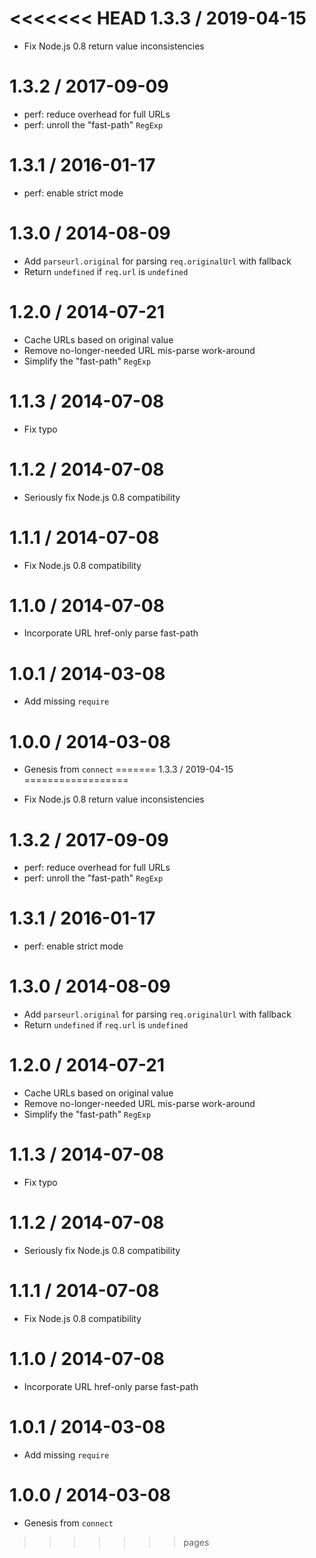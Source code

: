 <<<<<<< HEAD
1.3.3 / 2019-04-15
==================

  * Fix Node.js 0.8 return value inconsistencies

1.3.2 / 2017-09-09
==================

  * perf: reduce overhead for full URLs
  * perf: unroll the "fast-path" `RegExp`

1.3.1 / 2016-01-17
==================

  * perf: enable strict mode

1.3.0 / 2014-08-09
==================

  * Add `parseurl.original` for parsing `req.originalUrl` with fallback
  * Return `undefined` if `req.url` is `undefined`

1.2.0 / 2014-07-21
==================

  * Cache URLs based on original value
  * Remove no-longer-needed URL mis-parse work-around
  * Simplify the "fast-path" `RegExp`

1.1.3 / 2014-07-08
==================

  * Fix typo

1.1.2 / 2014-07-08
==================

  * Seriously fix Node.js 0.8 compatibility

1.1.1 / 2014-07-08
==================

  * Fix Node.js 0.8 compatibility

1.1.0 / 2014-07-08
==================

  * Incorporate URL href-only parse fast-path

1.0.1 / 2014-03-08
==================

  * Add missing `require`

1.0.0 / 2014-03-08
==================

  * Genesis from `connect`
=======
1.3.3 / 2019-04-15
==================

  * Fix Node.js 0.8 return value inconsistencies

1.3.2 / 2017-09-09
==================

  * perf: reduce overhead for full URLs
  * perf: unroll the "fast-path" `RegExp`

1.3.1 / 2016-01-17
==================

  * perf: enable strict mode

1.3.0 / 2014-08-09
==================

  * Add `parseurl.original` for parsing `req.originalUrl` with fallback
  * Return `undefined` if `req.url` is `undefined`

1.2.0 / 2014-07-21
==================

  * Cache URLs based on original value
  * Remove no-longer-needed URL mis-parse work-around
  * Simplify the "fast-path" `RegExp`

1.1.3 / 2014-07-08
==================

  * Fix typo

1.1.2 / 2014-07-08
==================

  * Seriously fix Node.js 0.8 compatibility

1.1.1 / 2014-07-08
==================

  * Fix Node.js 0.8 compatibility

1.1.0 / 2014-07-08
==================

  * Incorporate URL href-only parse fast-path

1.0.1 / 2014-03-08
==================

  * Add missing `require`

1.0.0 / 2014-03-08
==================

  * Genesis from `connect`
>>>>>>> pages
